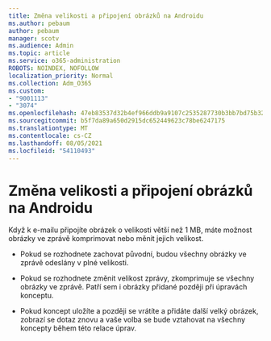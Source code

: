 ```yaml
---
title: Změna velikosti a připojení obrázků na Androidu
ms.author: pebaum
author: pebaum
manager: scotv
ms.audience: Admin
ms.topic: article
ms.service: o365-administration
ROBOTS: NOINDEX, NOFOLLOW
localization_priority: Normal
ms.collection: Adm_O365
ms.custom:
- "9001113"
- "3074"
ms.openlocfilehash: 47eb83537d32b4ef966ddb9a9107c2535287730b3bb7bd75b32c894c6411aeca
ms.sourcegitcommit: b5f7da89a650d2915dc652449623c78be6247175
ms.translationtype: MT
ms.contentlocale: cs-CZ
ms.lasthandoff: 08/05/2021
ms.locfileid: "54110493"
---
```

# <a name="resize-and-attach-images-on-android"></a>Změna velikosti a připojení obrázků na Androidu

Když k e-mailu připojíte obrázek o velikosti větší než 1 MB, máte možnost obrázky ve zprávě komprimovat nebo měnit jejich velikost.
 
- Pokud se rozhodnete zachovat původní, budou všechny obrázky ve zprávě odeslány v plné velikosti.
 
- Pokud se rozhodnete změnit velikost zprávy, zkomprimuje se všechny obrázky ve zprávě.  Patří sem i obrázky přidané později při úpravách konceptu.
 
- Pokud koncept uložíte a později se vrátíte a přidáte další velký obrázek, zobrazí se dotaz znovu a vaše volba se bude vztahovat na všechny koncepty během této relace úprav.
 
